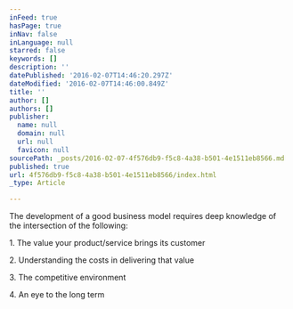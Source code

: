 ```yaml
---
inFeed: true
hasPage: true
inNav: false
inLanguage: null
starred: false
keywords: []
description: ''
datePublished: '2016-02-07T14:46:20.297Z'
dateModified: '2016-02-07T14:46:00.849Z'
title: ''
author: []
authors: []
publisher:
  name: null
  domain: null
  url: null
  favicon: null
sourcePath: _posts/2016-02-07-4f576db9-f5c8-4a38-b501-4e1511eb8566.md
published: true
url: 4f576db9-f5c8-4a38-b501-4e1511eb8566/index.html
_type: Article

---
```

The development of a good business model requires deep knowledge of the intersection of the following:

1\. The value your product/service brings its customer

2\. Understanding the costs in delivering that value

3\. The competitive environment

4\. An eye to the long term